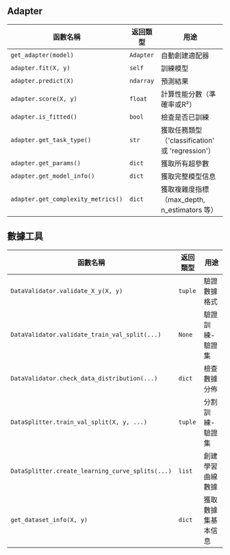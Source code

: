 ## Adapter 

| 函數名稱 | 返回類型 | 用途 |
|---------|---------|------|
| `get_adapter(model)` | `Adapter` | 自動創建適配器 |
| `adapter.fit(X, y)` | `self` | 訓練模型 |
| `adapter.predict(X)` | `ndarray` | 預測結果 |
| `adapter.score(X, y)` | `float` | 計算性能分數（準確率或R²） |
| `adapter.is_fitted()` | `bool` | 檢查是否已訓練 |
| `adapter.get_task_type()` | `str` | 獲取任務類型（'classification' 或 'regression'） |
| `adapter.get_params()` | `dict` | 獲取所有超參數 |
| `adapter.get_model_info()` | `dict` | 獲取完整模型信息 |
| `adapter.get_complexity_metrics()` | `dict` | 獲取複雜度指標（max_depth, n_estimators 等） |

## 數據工具

| 函數名稱 | 返回類型 | 用途 |
|---------|---------|------|
| `DataValidator.validate_X_y(X, y)` | `tuple` | 驗證數據格式 |
| `DataValidator.validate_train_val_split(...)` | `None` | 驗證訓練-驗證集 |
| `DataValidator.check_data_distribution(...)` | `dict` | 檢查數據分佈 |
| `DataSplitter.train_val_split(X, y, ...)` | `tuple` | 分割訓練-驗證集 |
| `DataSplitter.create_learning_curve_splits(...)` | `list` | 創建學習曲線數據 |
| `get_dataset_info(X, y)` | `dict` | 獲取數據集基本信息 |
